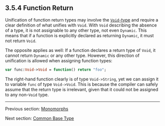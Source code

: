 ## 3.5.4 Function Return

Unification of function return types may involve the [`Void`-type](2.1.5-Void.md) and require a clear definition of what unifies with `Void`. With `Void` describing the absence of a type, it is not assignable to any other type, not even `Dynamic`. This means that if a function is explicitly declared as returning `Dynamic`, it must not return `Void`.

The opposite applies as well: If a function declares a return type of `Void`, it cannot return `Dynamic` or any other type. However, this direction of unification is allowed when assigning function types:

```haxe
var func:Void->Void = function() return "foo";
```
The right-hand function clearly is of type `Void->String`, yet we can assign it to variable `func` of type `Void->Void`. This is because the compiler can safely assume that the return type is irrelevant, given that it could not be assigned to any non-`Void` type.

---

Previous section: [Monomorphs](3.5.3-Monomorphs.md)

Next section: [Common Base Type](3.5.5-Common_Base_Type.md)